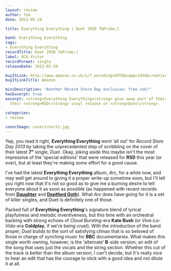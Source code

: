 ```yaml
---
layout: review
author: Tom
date: 2013-05-10

title: Everything Everything | Duet [RSD 7&Prime;]

band: Everything Everything
tags:
- Everything Everything
recordTitle: Duet [RSD 7&Prime;]
label: RCA Victor
recordFormat: single
releaseDate: 2013-05-20

buyItLink: http://www.amazon.co.uk/s/?_encoding=UTF8&camp=1634&creative=19450&field-keywords=everything%20everything%20duet&linkCode=ur2&tag=eatebymons-21&url=search-alias%3Daps
buyItLinkTitle: Amazon

miniDescription: "Another Record Store Day exclusive: free ink!"
hasExcerpt: true
excerpt: <strong>Everything Everything</strong> give away part of their soul with
  their <strong>RSD</strong> vinyl release of <strong>Duet</strong>.

categories:
- review

coverImage: covers/evrt1.jpg
---
```


Yep, you read it right, **Everything Everything** went ‘all out’ for *Record Store Day 2013* by taking the unprecedented step of scribbling on the cover of their latest **7"** single, *Duet*. Okay, joking aside this maybe isn't the most impressive of the ‘special editions’ that were released for **RSD** this year (or ever), but at least they're making _some_ effort for a good cause.

I've had the latest **Everything Everything** album, *Arc*, for a while now, and may well get around to giving it a proper write-up sometime soon, but I'll tell you right now that it's not _so_ good as to give me a burning desire to tell everyone about it as soon as possible (as happened with recent records from [**Daughter**](http://eatenbymonsters/review/daughter-if-you-leave/) and [**Deptford Goth**](http://eatenbymonsters/review/deptford-goth-life-after-defo/)). What *Arc* does have going for it is a set of killer singles, and Duet is definitely one of those.

Packed full of **Everything Everything**'s signature blend of lyrical playfulness and melodic inventiveness, but this time with an orchestral backing with strong echoes of *Cloud Bursting*-era **Kate Bush** (or *Viva-La-Vida*-era **Coldplay**, if we're being cruel). With the introduction of the band proper, *Duet* builds to the sort of satisfying climax that is so beloved of those in charge of synching music for **BBC** documentaries. What makes this single worth owning, however, is the ‘alternate’ **B**-side version; an edit of the song that uses just the vocals and the string section. Whether this cut of the track is _better_ than the album version, I can't decide, but it's really nice to hear an edit that has the courage to stick with a good idea and not dilute it at all.